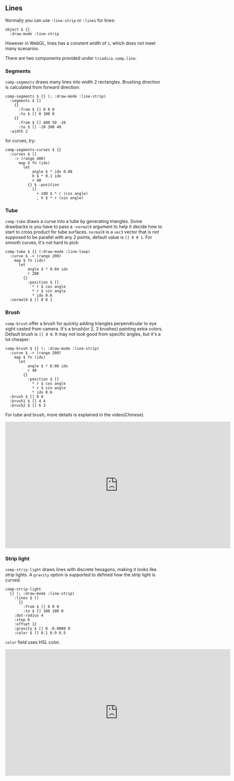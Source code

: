 ## Lines

Normally you can use `:line-strip` or `:lines` for lines:

```cirru
object $ {}
  :draw-mode :line-strip
```

However in WebGL, lines has a constent width of `1`, which does not meet many scenarios.

There are two components provided under `triadica.comp.line`:

### Segments

`comp-segments` draws many lines into width 2 rectangles. Brushing direction is calculated from forward direction:

```cirru
comp-segments $ {} (; :draw-mode :line-strip)
  :segments $ []
    {}
      :from $ [] 0 0 0
      :to $ [] 0 100 0
    {}
      :from $ [] 400 50 -20
      :to $ [] -10 300 40
  :width 2
```

for curves, try:

```cirru
comp-segments-curves $ {}
  :curves $ []
    -> (range 400)
      map $ fn (idx)
        let
            angle $ * idx 0.08
            h $ * 0.1 idx
            r 40
          {} $ :position
            []
              + 100 $ * r (cos angle)
              , h $ * r (sin angle)
```

### Tube

`comp-tube` draws a curve into a tube by generating triangles. Some drawbacks is you have to pass a `:normal0` argument to help it decide how to start to cross product for tube surfaces. `normal0` is a `vec3` vector that is not supposed to be parallel with any 2 points, default value is `[] 0 0 1`. For smooth curves, it's not hard to pick:

```cirru
comp-tube $ {} (:draw-mode :line-loop)
  :curve $ -> (range 200)
    map $ fn (idx)
      let
          angle $ * 0.04 idx
          r 200
        {}
          :position $ []
            * r $ cos angle
            * r $ sin angle
            * idx 0.6
  :normal0 $ [] 0 0 1
```

### Brush

`comp-brush` offer a brush for quickly adding triangles perpendicular to eye sight casted from camera. It's a brush(or 2, 3 brushes) painting extra colors. Default brush is `[] 8 0`. It may not look good from specific angles, but it's a lot cheaper:

```cirru
comp-brush $ {} (; :draw-mode :line-strip)
  :curve $ -> (range 200)
    map $ fn (idx)
      let
          angle $ * 0.06 idx
          r 40
        {}
          :position $ []
            * r $ cos angle
            * r $ sin angle
            * idx 0.6
  :brush $ [] 8 0
  :brush1 $ [] 4 4
  :brush2 $ [] 6 3
```

For tube and brush, more details is explained in the video(Chinese).

<iframe width="720" height="405" frameborder="0" src="https://www.ixigua.com/iframe/7139143523994960398?autoplay=0" referrerpolicy="unsafe-url" allowfullscreen></iframe>

### Strip light

`comp-strip-light` draws lines with discrete hexagons, making it looks like strip lights. A `gravity` option is supported to defined how the strip light is curved.

```cirru
comp-strip-light
  {} (; :draw-mode :line-strip)
    :lines $ []
      {}
        :from $ [] 0 0 0
        :to $ [] 100 100 0
    :dot-radius 4
    :step 6
    :offset 12
    :gravity $ [] 0 -0.0008 0
    :color $ [] 0.1 0.9 0.5
```

`color` field uses HSL color.

<iframe width="720" height="405" frameborder="0" src="https://www.ixigua.com/iframe/7149755069653582366?autoplay=0" referrerpolicy="unsafe-url" allowfullscreen></iframe>
